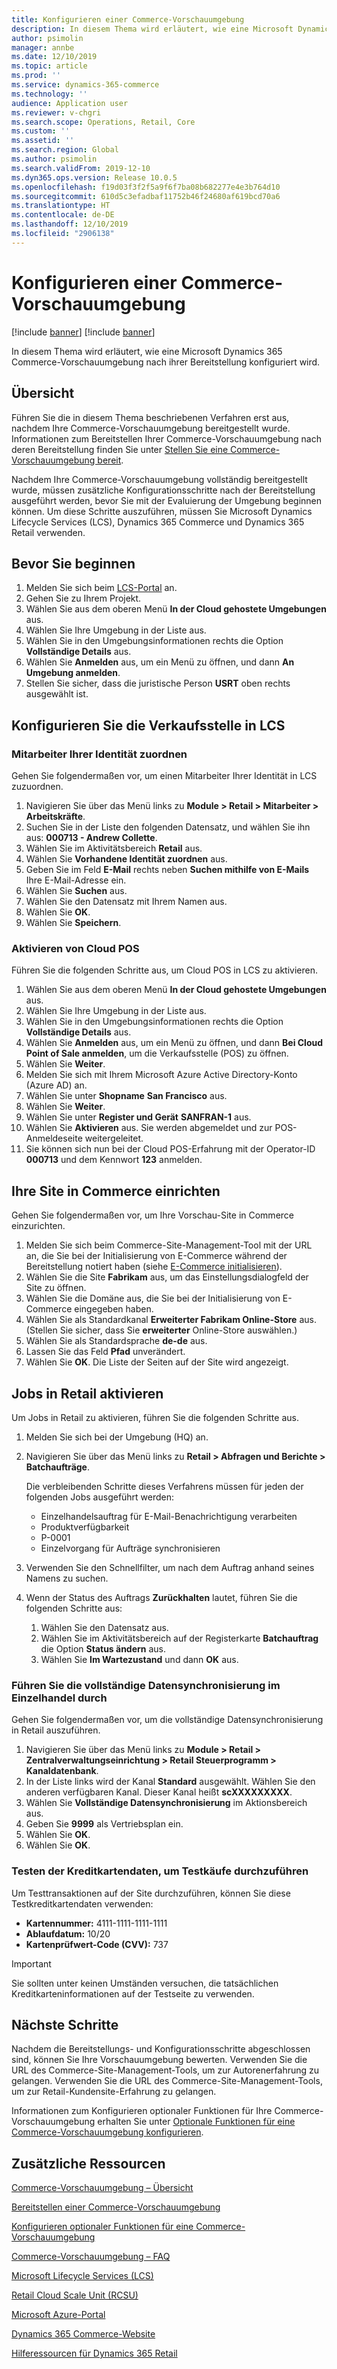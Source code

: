 ```yaml
---
title: Konfigurieren einer Commerce-Vorschauumgebung
description: In diesem Thema wird erläutert, wie eine Microsoft Dynamics 365 Commerce-Vorschauumgebung nach ihrer Bereitstellung konfiguriert wird.
author: psimolin
manager: annbe
ms.date: 12/10/2019
ms.topic: article
ms.prod: ''
ms.service: dynamics-365-commerce
ms.technology: ''
audience: Application user
ms.reviewer: v-chgri
ms.search.scope: Operations, Retail, Core
ms.custom: ''
ms.assetid: ''
ms.search.region: Global
ms.author: psimolin
ms.search.validFrom: 2019-12-10
ms.dyn365.ops.version: Release 10.0.5
ms.openlocfilehash: f19d03f3f2f5a9f6f7ba08b682277e4e3b764d10
ms.sourcegitcommit: 610d5c3efadbaf11752b46f24680af619bcd70a6
ms.translationtype: HT
ms.contentlocale: de-DE
ms.lasthandoff: 12/10/2019
ms.locfileid: "2906138"
---
```

# <a name="configure-a-commerce-preview-environment"></a>Konfigurieren einer Commerce-Vorschauumgebung

[!include [banner](includes/preview-banner.md)]
[!include [banner](includes/banner.md)]

In diesem Thema wird erläutert, wie eine Microsoft Dynamics 365 Commerce-Vorschauumgebung nach ihrer Bereitstellung konfiguriert wird.

## <a name="overview"></a>Übersicht

Führen Sie die in diesem Thema beschriebenen Verfahren erst aus, nachdem Ihre Commerce-Vorschauumgebung bereitgestellt wurde. Informationen zum Bereitstellen Ihrer Commerce-Vorschauumgebung nach deren Bereitstellung finden Sie unter [Stellen Sie eine Commerce-Vorschauumgebung bereit](provisioning-guide.md).

Nachdem Ihre Commerce-Vorschauumgebung vollständig bereitgestellt wurde, müssen zusätzliche Konfigurationsschritte nach der Bereitstellung ausgeführt werden, bevor Sie mit der Evaluierung der Umgebung beginnen können. Um diese Schritte auszuführen, müssen Sie Microsoft Dynamics Lifecycle Services (LCS), Dynamics 365 Commerce und Dynamics 365 Retail verwenden.

## <a name="before-you-start"></a>Bevor Sie beginnen

1. Melden Sie sich beim [LCS-Portal](https://lcs.dynamics.com) an.
1. Gehen Sie zu Ihrem Projekt.
1. Wählen Sie aus dem oberen Menü **In der Cloud gehostete Umgebungen** aus.
1. Wählen Sie Ihre Umgebung in der Liste aus.
1. Wählen Sie in den Umgebungsinformationen rechts die Option **Vollständige Details** aus.
1. Wählen Sie **Anmelden** aus, um ein Menü zu öffnen, und dann **An Umgebung anmelden**.
1. Stellen Sie sicher, dass die juristische Person **USRT** oben rechts ausgewählt ist.

## <a name="configure-the-point-of-sale-in-lcs"></a>Konfigurieren Sie die Verkaufsstelle in LCS

### <a name="associate-a-worker-with-your-identity"></a>Mitarbeiter Ihrer Identität zuordnen

Gehen Sie folgendermaßen vor, um einen Mitarbeiter Ihrer Identität in LCS zuzuordnen.

1. Navigieren Sie über das Menü links zu **Module \> Retail \> Mitarbeiter \> Arbeitskräfte**.
1. Suchen Sie in der Liste den folgenden Datensatz, und wählen Sie ihn aus: **000713 - Andrew Collette**.
1. Wählen Sie im Aktivitätsbereich **Retail** aus.
1. Wählen Sie **Vorhandene Identität zuordnen** aus.
1. Geben Sie im Feld **E-Mail** rechts neben **Suchen mithilfe von E-Mails** Ihre E-Mail-Adresse ein.
1. Wählen Sie **Suchen** aus.
1. Wählen Sie den Datensatz mit Ihrem Namen aus.
1. Wählen Sie **OK**.
1. Wählen Sie **Speichern**.

### <a name="activate-cloud-pos"></a>Aktivieren von Cloud POS

Führen Sie die folgenden Schritte aus, um Cloud POS in LCS zu aktivieren.

1. Wählen Sie aus dem oberen Menü **In der Cloud gehostete Umgebungen** aus.
1. Wählen Sie Ihre Umgebung in der Liste aus.
1. Wählen Sie in den Umgebungsinformationen rechts die Option **Vollständige Details** aus.
1. Wählen Sie **Anmelden** aus, um ein Menü zu öffnen, und dann **Bei Cloud Point of Sale anmelden**, um die Verkaufsstelle (POS) zu öffnen.
1. Wählen Sie **Weiter**.
1. Melden Sie sich mit Ihrem Microsoft Azure Active Directory-Konto (Azure AD) an.
1. Wählen Sie unter **Shopname** **San Francisco** aus.
1. Wählen Sie **Weiter**.
1. Wählen Sie unter **Register und Gerät** **SANFRAN-1** aus.
1. Wählen Sie **Aktivieren** aus. Sie werden abgemeldet und zur POS-Anmeldeseite weitergeleitet.
1. Sie können sich nun bei der Cloud POS-Erfahrung mit der Operator-ID **000713** und dem Kennwort **123** anmelden.

## <a name="set-up-your-site-in-commerce"></a>Ihre Site in Commerce einrichten

Gehen Sie folgendermaßen vor, um Ihre Vorschau-Site in Commerce einzurichten.

1. Melden Sie sich beim Commerce-Site-Management-Tool mit der URL an, die Sie bei der Initialisierung von E-Commerce während der Bereitstellung notiert haben (siehe [E-Commerce initialisieren](provisioning-guide.md#initialize-e-commerce)).
1. Wählen Sie die Site **Fabrikam** aus, um das Einstellungsdialogfeld der Site zu öffnen.
1. Wählen Sie die Domäne aus, die Sie bei der Initialisierung von E-Commerce eingegeben haben.
1. Wählen Sie als Standardkanal **Erweiterter Fabrikam Online-Store** aus. (Stellen Sie sicher, dass Sie **erweiterter** Online-Store auswählen.)
1. Wählen Sie als Standardsprache **de-de** aus.
1. Lassen Sie das Feld **Pfad** unverändert.
1. Wählen Sie **OK**. Die Liste der Seiten auf der Site wird angezeigt.

## <a name="enable-jobs-in-retail"></a>Jobs in Retail aktivieren

Um Jobs in Retail zu aktivieren, führen Sie die folgenden Schritte aus.

1. Melden Sie sich bei der Umgebung (HQ) an.
1. Navigieren Sie über das Menü links zu **Retail \> Abfragen und Berichte \> Batchaufträge**.

    Die verbleibenden Schritte dieses Verfahrens müssen für jeden der folgenden Jobs ausgeführt werden:

    * Einzelhandelsauftrag für E-Mail-Benachrichtigung verarbeiten
    * Produktverfügbarkeit
    * P-0001
    * Einzelvorgang für Aufträge synchronisieren

1. Verwenden Sie den Schnellfilter, um nach dem Auftrag anhand seines Namens zu suchen.
1. Wenn der Status des Auftrags **Zurückhalten** lautet, führen Sie die folgenden Schritte aus:

    1. Wählen Sie den Datensatz aus.
    1. Wählen Sie im Aktivitätsbereich auf der Registerkarte **Batchauftrag** die Option **Status ändern** aus.
    1. Wählen Sie **Im Wartezustand** und dann **OK** aus.

### <a name="run-full-data-synchronization-in-retail"></a>Führen Sie die vollständige Datensynchronisierung im Einzelhandel durch

Gehen Sie folgendermaßen vor, um die vollständige Datensynchronisierung in Retail auszuführen.

1. Navigieren Sie über das Menü links zu **Module \> Retail \> Zentralverwaltungseinrichtung \> Retail Steuerprogramm \> Kanaldatenbank**.
1. In der Liste links wird der Kanal **Standard** ausgewählt. Wählen Sie den anderen verfügbaren Kanal. Dieser Kanal heißt **scXXXXXXXXX**.
1. Wählen Sie **Vollständige Datensynchronisierung** im Aktionsbereich aus.
1. Geben Sie **9999** als Vertriebsplan ein.
1. Wählen Sie **OK**.
1. Wählen Sie **OK**.

### <a name="test-credit-card-information-to-do-test-purchases"></a>Testen der Kreditkartendaten, um Testkäufe durchzuführen

Um Testtransaktionen auf der Site durchzuführen, können Sie diese Testkreditkartendaten verwenden:

- **Kartennummer:** 4111-1111-1111-1111
- **Ablaufdatum:** 10/20
- **Kartenprüfwert-Code (CVV):** 737

> [!IMPORTANT]
> Sie sollten unter keinen Umständen versuchen, die tatsächlichen Kreditkarteninformationen auf der Testseite zu verwenden.

## <a name="next-steps"></a>Nächste Schritte

Nachdem die Bereitstellungs- und Konfigurationsschritte abgeschlossen sind, können Sie Ihre Vorschauumgebung bewerten. Verwenden Sie die URL des Commerce-Site-Management-Tools, um zur Autorenerfahrung zu gelangen. Verwenden Sie die URL des Commerce-Site-Management-Tools, um zur Retail-Kundensite-Erfahrung zu gelangen.

Informationen zum Konfigurieren optionaler Funktionen für Ihre Commerce-Vorschauumgebung erhalten Sie unter [Optionale Funktionen für eine Commerce-Vorschauumgebung konfigurieren](cpe-optional-features.md).

## <a name="additional-resources"></a>Zusätzliche Ressourcen

[Commerce-Vorschauumgebung – Übersicht](cpe-overview.md)

[Bereitstellen einer Commerce-Vorschauumgebung](provisioning-guide.md)

[Konfigurieren optionaler Funktionen für eine Commerce-Vorschauumgebung](cpe-optional-features.md)

[Commerce-Vorschauumgebung – FAQ](cpe-faq.md)

[Microsoft Lifecycle Services (LCS)](https://docs.microsoft.com/dynamics365/unified-operations/dev-itpro/lifecycle-services/lcs-user-guide)

[Retail Cloud Scale Unit (RCSU)](https://docs.microsoft.com/business-applications-release-notes/october18/dynamics365-retail/retail-cloud-scale-unit)

[Microsoft Azure-Portal](https://azure.microsoft.com/features/azure-portal)

[Dynamics 365 Commerce-Website](https://aka.ms/Dynamics365CommerceWebsite)

[Hilferessourcen für Dynamics 365 Retail](../retail/index.md)
